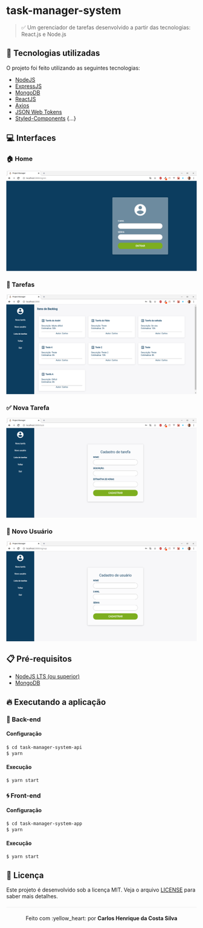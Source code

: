 # task-manager-system
> :white_check_mark: Um gerenciador de tarefas desenvolvido a partir das tecnologias: React.js e Node.js

## :rocket: Tecnologias utilizadas

O projeto foi feito utilizando as seguintes tecnologias:

- [NodeJS](https://nodejs.org/en/)
- [ExpressJS](https://expressjs.com/pt-br/)
- [MongoDB](https://www.mongodb.com/)
- [ReactJS](https://reactjs.org/)
- [Axios](https://github.com/axios/axios)
- [JSON Web Tokens](https://jwt.io/)
- [Styled-Components](https://styled-components.com/)
{...}

## :computer: Interfaces

### :house: Home
<p align="center">
    <img src="/public/assets/task-manager-home.png">
</p>

### :dart: Tarefas
<p align="center">
    <img src="/public/assets/task-manager-tasks.png">
</p>

### :white_check_mark: Nova Tarefa
<p align="center">
    <img src="/public/assets/task-manager-task.png">
</p>

### :bust_in_silhouette: Novo Usuário
<p align="center">
    <img src="/public/assets/task-manager-user.png">
</p>

## :clipboard: Pré-requisitos

- [NodeJS LTS (ou superior)](https://nodejs.org/en/)
- [MongoDB](https://www.mongodb.com/)

## :fire: Executando a aplicação

### :bug: Back-end
#### Configuração
```
$ cd task-manager-system-api
$ yarn
```
#### Execução
```
$ yarn start
```
### :cyclone: Front-end
#### Configuração

```
$ cd task-manager-system-app
$ yarn
```
#### Execução
```
$ yarn start
```

## :page_facing_up: Licença 
Este projeto é desenvolvido sob a licença MIT. Veja o arquivo [LICENSE](LICENSE.md) para saber mais detalhes.

<p align="center" style="margin-top: 20px; border-top: 1px solid #eee; padding-top: 20px;">Feito com :yellow_heart: por <strong> Carlos Henrique da Costa Silva </strong> </p>
